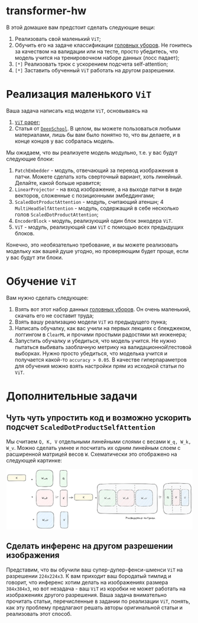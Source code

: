 # transformer-hw
В этой домашке вам предстоит сделать следующие вещи:
1. Реализовать свой маленький `ViT`;
2. Обучить его на задаче классификации [головных уборов](https://www.kaggle.com/datasets/gpiosenka/headgear-image-classification). Не гонитесь за качеством на валидации или на тесте, просто убедитесь, что модель учится на тренировочном наборе данных (лосс падает);
3. `[*]` Реализовать трюк с ускорением подсчета self-attention;
4. `[*]` Заставить обученный `ViT` работать на другом разрешении.

# Реализация маленького `ViT`
Ваша задача написать код модели `ViT`, основываясь на
1. [`ViT` paper](https://arxiv.org/abs/2010.11929);
2. Статья от [`DeepSchool`](https://deepschool-pro.notion.site/ViT-a6854b69af4945a89870cfc497654bf1).
В целом, вы можете пользоваться любыми материалами, лишь бы вам было понятно то, что вы делаете, и в конце концов у вас собралась модель.

Мы ожидаем, что вы реализуете модель модульно, т.е. у вас будут следующие блоки:
1. `PatchEmbedder` - модуль, отвечающий за перевод изображения в патчи. Можете сделать хоть сверточный вариант, хоть линейный. Делайте, какой больше нравится;
2. `LinearProjector` - на вход изображение, а на выходе патчи в виде векторов, сложенные с позиционными эмбеддингами;
3. `ScaledDotProductAttention` - модуль, считающий атеншн;
4 `MultiHeadSelfAttention` - модуль, содержащий в себе несколько голов `ScaledDotProductAttention`;
5. `EncoderBlock` - модуль, реализующий один блок энкодера `ViT`.
6. `ViT` - модуль, реализующий сам `ViT` с помощью всех предыдущих блоков.

Конечно, это необязательно требование, и вы можете реализовать модельку как вашей душе угодно, но проверяющим будет проще, если у вас будут эти блоки.

# Обучение `ViT`
Вам нужно сделать следующее:
1. Взять вот этот набор данных [головных уборов](https://www.kaggle.com/datasets/gpiosenka/headgear-image-classification). Он очень маленький, скачать его не составит труда;
2. Взять вашу реализацию модели `ViT` из предыдущего пунка;
3. Написать обучалку, как вас учили на первых лекциях с блекджеком, логгингом в `ClearML` и прочими простыми радостями мл инженера;
4. Запустить обучалку и убедиться, что модель учится. Не нужно пытаться выбивать заоблачную метрику на валидационной\тестовой выборках. Нужно просто убедиться, что моделька учится и получается какой-то `accuracy > 0.05`. В качестве гиперпараметров для обучения можно взять настройки прям из исходной статьи по `ViT`.

# Дополнительные задачи

## Чуть чуть упростить код и возможно ускорить подсчет `ScaledDotProductSelfAttention`
Мы считаем `Q, K, V` отдельными линейными слоями с весами `W_q, W_k, W_v`. Можно сделать умнее и посчитать их одним линейным слоем с расширенной матрицей весов `W`. Схематически это отображено на следующей картинке:

![Extended matrix](/assets/extended_matrix.png)

## Сделать инференс на другом разрешении изображения
Представим, что вы обучили ваш супер-дупер-фенси-шменси `ViT` на разрешении `224x224x3`.
К вам приходит ваш бородатый тимлид и говорит, что инференс хотим делать на изображениях размера
`384x384x3`, но вот незадача - ваш `ViT` из коробки не может работать на изображениях другого разрешения.
Ваша задача внимательно прочитать статьи, перечисленные в задании по реализации `ViT`, понять, как эту проблему
предлагают решать авторы оригинальной статьи и реализовать этот способ.
